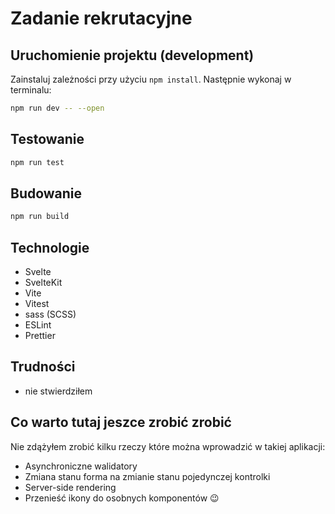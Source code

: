 # Zadanie rekrutacyjne

## Uruchomienie projektu (development)

Zainstaluj zależności przy użyciu `npm install`. Następnie wykonaj w terminalu:

```bash
npm run dev -- --open
```

## Testowanie

```bash
npm run test
```


## Budowanie

```bash
npm run build
```

## Technologie
- Svelte
- SvelteKit
- Vite
- Vitest
- sass (SCSS)
- ESLint
- Prettier

## Trudności
- nie stwierdziłem

## Co warto tutaj jeszce zrobić zrobić
Nie zdążyłem zrobić kilku rzeczy które można wprowadzić w takiej aplikacji:
- Asynchroniczne walidatory
- Zmiana stanu forma na zmianie stanu pojedynczej kontrolki
- Server-side rendering
- Przenieść ikony do osobnych komponentów 😉